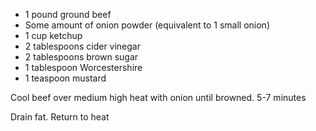 * 1 pound ground beef
* Some amount of onion powder (equivalent to 1 small onion)
* 1 cup ketchup
* 2 tablespoons cider vinegar
* 2 tablespoons brown sugar
* 1 tablespoon Worcestershire
* 1 teaspoon mustard

Cool beef over medium high heat with onion until browned. 5-7 minutes

Drain fat. Return to heat

